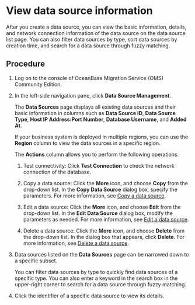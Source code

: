 # View data source information

After you create a data source, you can view the basic information, details, and network connection information of the data source on the data source list page. You can also filter data sources by type, sort data sources by creation time, and search for a data source through fuzzy matching.

## Procedure

1. Log on to the console of OceanBase Migration Service (OMS) Community Edition.

2. In the left-side navigation pane, click **Data Source Management**.

   The **Data Sources** page displays all existing data sources and their basic information in columns such as **Data Source ID**, **Data Source Type**, **Host IP Address:Port Number**, **Database Username**, and **Added At**.

   If your business system is deployed in multiple regions, you can use the **Region** column to view the data sources in a specific region.

   The **Actions** column allows you to perform the following operations:

   1. Test connectivity: Click **Test Connection** to check the network connection of the database.

   2. Copy a data source: Click the **More** icon, and choose **Copy** from the drop-down list. In the **Copy Data Source** dialog box, specify the parameters. For more information, see [Copy a data source](../3.manage-data-sources/3.copy-data-source.md).

   3. Edit a data source: Click the **More** icon, and choose **Edit** from the drop-down list. In the **Edit Data Source** dialog box, modify the parameters as needed. For more information, see [Edit a data source](../3.manage-data-sources/4.edit-data-source.md).

   4. Delete a data source: Click the **More** icon, and choose **Delete** from the drop-down list. In the dialog box that appears, click **Delete**. For more information, see [Delete a data source](../3.manage-data-sources/5.delete-a-data-source.md).

3. Data sources listed on the **Data Sources** page can be narrowed down to a specific subset.

   You can filter data sources by type to quickly find data sources of a specific type. You can also enter a keyword in the search box in the upper-right corner to search for a data source through fuzzy matching.

4. Click the identifier of a specific data source to view its details.
